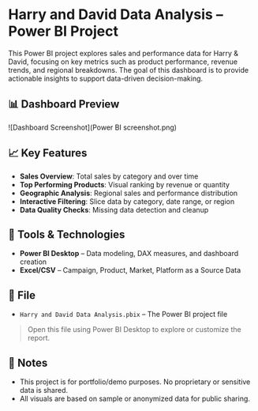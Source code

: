 # Harry and David Data Analysis – Power BI Project

This Power BI project explores sales and performance data for Harry & David, focusing on key metrics such as product performance, revenue trends, and regional breakdowns. The goal of this dashboard is to provide actionable insights to support data-driven decision-making.

## 📊 Dashboard Preview

![Dashboard Screenshot](Power BI screenshot.png)

## 📈 Key Features

- **Sales Overview**: Total sales by category and over time
- **Top Performing Products**: Visual ranking by revenue or quantity
- **Geographic Analysis**: Regional sales and performance distribution
- **Interactive Filtering**: Slice data by category, date range, or region
- **Data Quality Checks**: Missing data detection and cleanup

## 🔧 Tools & Technologies

- **Power BI Desktop** – Data modeling, DAX measures, and dashboard creation
- **Excel/CSV** – Campaign, Product, Market, Platform as a Source Data

## 📂 File

- `Harry and David Data Analysis.pbix` – The Power BI project file

> Open this file using Power BI Desktop to explore or customize the report.

## 📌 Notes

- This project is for portfolio/demo purposes. No proprietary or sensitive data is shared.
- All visuals are based on sample or anonymized data for public sharing.
